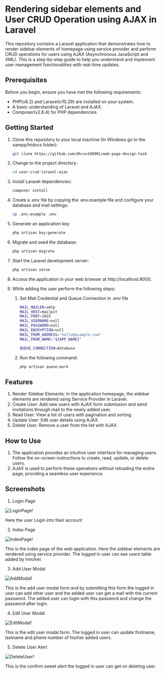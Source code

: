 # Rendering sidebar elements and User CRUD Operation using AJAX in Laravel

This repository contains a Laravel application that demonstrates how to render sidebar elements of homepage using service provider and perform CRUD operations for users using AJAX (Asynchronous JavaScript and XML). This is a step-by-step guide to help you understand and implement user management functionalities with real-time updates.

## Prerequisites

Before you begin, ensure you have met the following requirements:

- PHP(v8.2) and Laravel(v10.29) are installed on your system.
- A basic understanding of Laravel and AJAX.
- Composer(v2.6.4) for PHP dependencies.

## Getting Started

1. Clone this repository to your local machine (In Windows go to the xampp/htdocs folder):

   ```bash
   git clone https://github.com/dhruv240901/web-page-design-task

2. Change to the project directory:

    ```bash
   cd user-crud-laravel-ajax

3. Install Laravel dependencies:

   ```bash
   composer install

4. Create a .env file by copying the .env.example file and configure your database
   and mail settings:

   ```bash
   cp .env.example .env

5. Generate an application key:

   ```bash
   php artisan key:generate

6. Migrate and seed the database:

   ```bash
   php artisan migrate

7. Start the Laravel development server:

   ```bash
   php artisan serve

8. Access the application in your web browser at http://localhost:8000.
9. While adding the user perform the following steps:
    1. Set Mail Credential and Queue Connection in .env file

        ```bash
        MAIL_MAILER=smtp
        MAIL_HOST=mailpit
        MAIL_PORT=1025
        MAIL_USERNAME=null
        MAIL_PASSWORD=null
        MAIL_ENCRYPTION=null
        MAIL_FROM_ADDRESS="hello@example.com"
        MAIL_FROM_NAME="${APP_NAME}"

        QUEUE_CONNECTION=database

    2. Run the following command:

        ```bash
        php artisan queue:work

## Features
1. Render Sidebar Elements: In the application homepage, the sidebar elements are 
   rendered using Service Provider in Laravel.  
1. Create User: Add new users with AJAX form submission and send invitations 
   through mail to the newly added user.
2. Read User: View a list of users with pagination and sorting.
3. Update User: Edit user details using AJAX.
4. Delete User: Remove a user from the list with AJAX.

## How to Use
1. The application provides an intuitive user interface for managing users. Follow 
   the on-screen instructions to create, read, update, or delete users.
2. AJAX is used to perform these operations without reloading the entire page, 
   providing a seamless user experience.

## Screenshots
1. Login Page

![LoginPage!](https://user-images.githubusercontent.com/146160551/280462367-63bc6319-765e-4d87-b36c-ea52006a5244.png)

Here the user Login into their account

2. Index Page

![IndexPage!](https://user-images.githubusercontent.com/146160551/280462379-1d2d8507-8086-40c1-940f-1a7161c17484.png)

This is the index page of the web application. Here the sidebar elements are rendered using service provider. The logged in user can see users table added by him/her.

3. Add User Modal

![AddModal!](https://user-images.githubusercontent.com/146160551/280462385-a1ce639a-85d9-480f-b9c3-e6f0744fce7f.png)

This is the add user modal form and by submitting this form the logged in user can add other user and the added user can get a mail with the current password. The added user can login with this password and change the password after login.

4. Edit User Modal

![EditModal!](https://user-images.githubusercontent.com/146160551/280462397-8d1cad96-95b4-42f6-8bb6-7726eb8bb70d.png)

This is the edit user modal form. The logged in user can update firstname, lastname and phone number of his/her added users.

5. Delete User Alert

![DeleteUser!](https://user-images.githubusercontent.com/146160551/280462409-4f840f66-3769-4799-8ee5-1b2c4678e713.png)

This is the confirm sweet alert the logged in user can get on deleting user.
